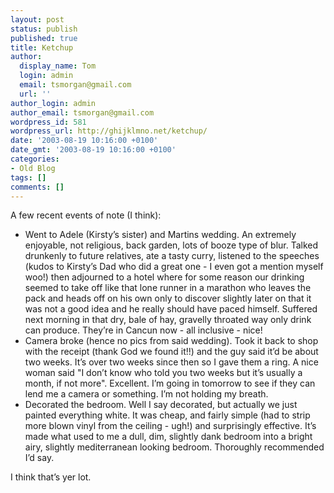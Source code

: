 ```yaml
---
layout: post
status: publish
published: true
title: Ketchup
author:
  display_name: Tom
  login: admin
  email: tsmorgan@gmail.com
  url: ''
author_login: admin
author_email: tsmorgan@gmail.com
wordpress_id: 581
wordpress_url: http://ghijklmno.net/ketchup/
date: '2003-08-19 10:16:00 +0100'
date_gmt: '2003-08-19 10:16:00 +0100'
categories:
- Old Blog
tags: []
comments: []
---
```

<!-- more -->

<p>A few recent events of note (I think):</p>

<ul>
<li>Went to Adele (Kirsty&#8217;s sister) and Martins wedding. An extremely enjoyable, not religious, back garden, lots of booze type of blur. Talked drunkenly to future relatives, ate a tasty curry, listened to the speeches (kudos to Kirsty&#8217;s Dad who did a great one - I even got a mention myself woo!) then adjourned to a hotel where for some reason our drinking seemed to take off like that lone runner in a marathon who leaves the pack and heads off on his own only to discover slightly later on that it was not a good idea and he really should have paced himself. Suffered next morning in that dry, bale of hay, gravelly throated way only drink can produce. They&#8217;re in Cancun now - all inclusive - nice!</li>
<li>Camera broke (hence no pics from said wedding). Took it back to shop with the receipt (thank God we found it!!) and the guy said it&#8217;d be about two weeks. It&#8217;s over two weeks since then so I gave them a ring. A nice woman said "I don&#8217;t know who told you two weeks but it&#8217;s usually a month, if not more". Excellent. I&#8217;m going in tomorrow to see if they can lend me a camera or something. I&#8217;m not holding my breath.</li>
<li>Decorated the bedroom. Well I say decorated, but actually we just painted everything white. It was cheap, and fairly simple (had to strip more blown vinyl from the ceiling - ugh!) and surprisingly effective. It&#8217;s made what used to me a dull, dim, slightly dank bedroom into a bright airy, slightly mediterranean looking bedroom. Thoroughly recommended I&#8217;d say.</li>
</ul>
<p class="firstpar">I think that&#8217;s yer lot.</p>

